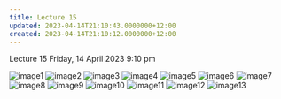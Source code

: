 ```yaml
---
title: Lecture 15
updated: 2023-04-14T21:10:43.0000000+12:00
created: 2023-04-14T21:10:12.0000000+12:00
---
```


Lecture 15
Friday, 14 April 2023
9:10 pm

![image1](../../../../resources/31579e59bd7e4f0a8c318e7bd9c5411e.png)
![image2](../../../../resources/25abe8cd01a84ef69fdd3baa285a42a8.png)
![image3](../../../../resources/816db1b396274a16a0139dda1f68f2c9.png)
![image4](../../../../resources/24d865c6cf034b38ab7864b96d705bb7.png)
![image5](../../../../resources/eede1bfa6f704e37836aad81e53dbb69.png)
![image6](../../../../resources/54bcc833678346de892cc6d2c3540889.png)
![image7](../../../../resources/2a8c19dcf7634c2ea18fe8d86bdcba13.png)
![image8](../../../../resources/db988faa2f4d45f8919b45f6bd03fc91.png)
![image9](../../../../resources/5e1b74c3dd3d4ba3a78c65d651af5fed.png)
![image10](../../../../resources/457a417e699d4bcdb0d0791567f9fc9a.png)
![image11](../../../../resources/06670028140741a3af9e5195f6c73203.png)
![image12](../../../../resources/49f0d4c2d8b14b7eabb6f93e6ad8e889.png)
![image13](../../../../resources/98e14cdd861c40bea7e2750076e99b9d.png)
